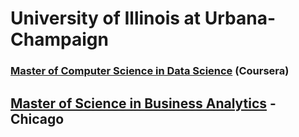 # University of Illinois at Urbana-Champaign

### [Master of Computer Science in Data Science](https://www.coursera.org/degrees/masters-in-computer-data-science) \(Coursera\)

## [Master of Science in Business Analytics](https://business.uic.edu/graduate-programs/graduate-degrees/master-science-business-analytics/) - Chicago

### 

### 

